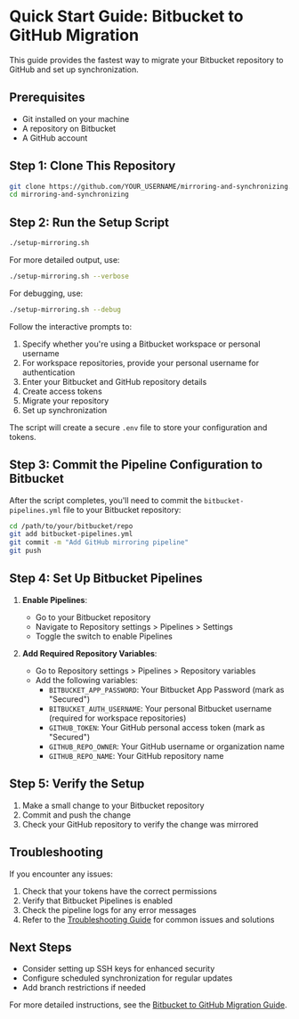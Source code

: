 # Quick Start Guide: Bitbucket to GitHub Migration

This guide provides the fastest way to migrate your Bitbucket repository to GitHub and set up synchronization.

## Prerequisites

- Git installed on your machine
- A repository on Bitbucket
- A GitHub account

## Step 1: Clone This Repository

```bash
git clone https://github.com/YOUR_USERNAME/mirroring-and-synchronizing.git
cd mirroring-and-synchronizing
```

## Step 2: Run the Setup Script

```bash
./setup-mirroring.sh
```

For more detailed output, use:

```bash
./setup-mirroring.sh --verbose
```

For debugging, use:

```bash
./setup-mirroring.sh --debug
```

Follow the interactive prompts to:

1. Specify whether you're using a Bitbucket workspace or personal username
2. For workspace repositories, provide your personal username for authentication
3. Enter your Bitbucket and GitHub repository details
4. Create access tokens
5. Migrate your repository
6. Set up synchronization

The script will create a secure `.env` file to store your configuration and tokens.

## Step 3: Commit the Pipeline Configuration to Bitbucket

After the script completes, you'll need to commit the `bitbucket-pipelines.yml` file to your Bitbucket repository:

```bash
cd /path/to/your/bitbucket/repo
git add bitbucket-pipelines.yml
git commit -m "Add GitHub mirroring pipeline"
git push
```

## Step 4: Set Up Bitbucket Pipelines

1. **Enable Pipelines**:

   - Go to your Bitbucket repository
   - Navigate to Repository settings > Pipelines > Settings
   - Toggle the switch to enable Pipelines

2. **Add Required Repository Variables**:
   - Go to Repository settings > Pipelines > Repository variables
   - Add the following variables:
     - `BITBUCKET_APP_PASSWORD`: Your Bitbucket App Password (mark as "Secured")
     - `BITBUCKET_AUTH_USERNAME`: Your personal Bitbucket username (required for workspace repositories)
     - `GITHUB_TOKEN`: Your GitHub personal access token (mark as "Secured")
     - `GITHUB_REPO_OWNER`: Your GitHub username or organization name
     - `GITHUB_REPO_NAME`: Your GitHub repository name

## Step 5: Verify the Setup

1. Make a small change to your Bitbucket repository
2. Commit and push the change
3. Check your GitHub repository to verify the change was mirrored

## Troubleshooting

If you encounter any issues:

1. Check that your tokens have the correct permissions
2. Verify that Bitbucket Pipelines is enabled
3. Check the pipeline logs for any error messages
4. Refer to the [Troubleshooting Guide](troubleshooting.md) for common issues and solutions

## Next Steps

- Consider setting up SSH keys for enhanced security
- Configure scheduled synchronization for regular updates
- Add branch restrictions if needed

For more detailed instructions, see the [Bitbucket to GitHub Migration Guide](bitbucket-to-github.md).
